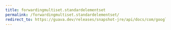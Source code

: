```yaml
---
title: forwardingmultiset.standardelementset
permalink: /forwardingmultiset.standardelementset/
redirect_to: https://guava.dev/releases/snapshot-jre/api/docs/com/google/common/collect/ForwardingMultiset.StandardElementSet.html
---
```

